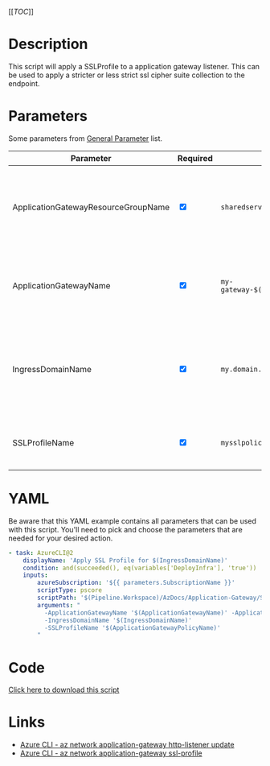 [[_TOC_]]

# Description

This script will apply a SSLProfile to a application gateway listener. This can be used to apply a stricter or less strict ssl cipher suite collection to the endpoint.

# Parameters

Some parameters from [General Parameter](/Azure/AzDocs-v1/Scripts) list.

| Parameter                           | Required                        | Example Value                           | Description                                                                                      |
| ----------------------------------- | ------------------------------- | --------------------------------------- | ------------------------------------------------------------------------------------------------ |
| ApplicationGatewayResourceGroupName | <input type="checkbox" checked> | `sharedservices-rg`                     | The name of the Resource Group where the application gateway lives.                              |
| ApplicationGatewayName              | <input type="checkbox" checked> | `my-gateway-$(Release.EnvironmentName)` | The name of the Application Gateway the WAF rule is created for.                                 |
| IngressDomainName                   | <input type="checkbox" checked> | `my.domain.com`                         | DNS name for your site you want to configure the WAF custom rule for in the Application Gateway. |
| SSLProfileName                      | <input type='checkbox' checked> | `mysslpolicy`                           | Name of the ssl profile policy to apply.                                                         |

# YAML

Be aware that this YAML example contains all parameters that can be used with this script. You'll need to pick and choose the parameters that are needed for your desired action.

```yaml
- task: AzureCLI@2
    displayName: 'Apply SSL Profile for $(IngressDomainName)'
    condition: and(succeeded(), eq(variables['DeployInfra'], 'true'))
    inputs:
        azureSubscription: '${{ parameters.SubscriptionName }}'
        scriptType: pscore
        scriptPath: '$(Pipeline.Workspace)/AzDocs/Application-Gateway/Set-SSLTLS-Profile-On-Application-Gateway-Entrypoint.ps1'
        arguments: "
          -ApplicationGatewayName '$(ApplicationGatewayName)' -ApplicationGatewayResourceGroupName '$(ApplicationGatewayResourceGroupName)'
          -IngressDomainName '$(IngressDomainName)'
          -SSLProfileName '$(ApplicationGatewayPolicyName)'
        "
```

# Code

[Click here to download this script](../../../../src/Application-Gateway/Set-SSLTLS-Profile-On-Application-Gateway-Entrypoint.ps1)

# Links

- [Azure CLI - az network application-gateway http-listener update](https://docs.microsoft.com/en-us/cli/azure/network/application-gateway/http-listener?view=azure-cli-latest#az_network_application_gateway_http_listener_update)
- [Azure CLI - az network application-gateway ssl-profile](https://docs.microsoft.com/en-us/cli/azure/network/application-gateway/ssl-profile?view=azure-cli-latest)
